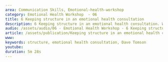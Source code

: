 ```yaml
---
area: Communication Skills, Emotional-health-workshop
category: Emotional Health Workshop  - 06
title: 6 Keeping structure in an emotional health consultation
description: 6 Keeping structure in an emotional health consultation. Was that what you were hoping to do today?_ Dave Tomson 
audio: /assets/audio/06 - Emotional Health Workshop - 6 Keeping structure in an emotional health consultation - MQ.mp3
article: /assets/publication/Keeping structure in an emotional health consultation.pdf
www: 
keywords: structure, emotional health consultation, Dave Tomson
youtube: 
duration: 5m 28s
--- 
```

